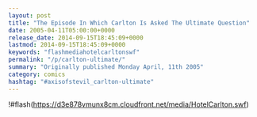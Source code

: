 ```yaml
---
layout: post
title: "The Episode In Which Carlton Is Asked The Ultimate Question"
date: 2005-04-11T05:00:00+0000
release_date: 2014-09-15T18:45:09+0000
lastmod: 2014-09-15T18:45:09+0000
keywords: "flashmediahotelcarltonswf"
permalink: "/p/carlton-ultimate/"
summary: "Originally published Monday April, 11th 2005"
category: comics
hashtag: "#axisofstevil_carlton-ultimate"
---
```


!#flash(https://d3e878vmunx8cm.cloudfront.net/media/HotelCarlton.swf)
